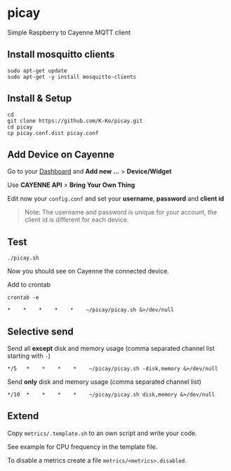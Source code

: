 # picay
Simple Raspberry to Cayenne MQTT client

## Install mosquitto clients

    sudo apt-get update
    sudo apt-get -y install mosquitto-clients

## Install & Setup

    cd
    git clone https://github.com/K-Ko/picay.git
    cd picay
    cp picay.conf.dist picay.conf

## Add Device on Cayenne

Go to your [Dashboard](https://cayenne.mydevices.com/cayenne/dashboard) and **Add new ...** > **Device/Widget**

Use **CAYENNE API** > **Bring Your Own Thing**

Edit now your `config.conf` and set your **username**, **password** and **client id**

> Note: The username and password is unique for your account, the client id is different for each device.

## Test

    ./picay.sh

Now you should see on Cayenne the connected device.

Add to crontab

    crontab -e

    *    *    *    *    *    ~/picay/picay.sh &>/dev/null

## Selective send

Send all **except** disk and memory usage (comma separated channel list starting with `-`)

    */5   *    *    *    *    ~/picay/picay.sh -disk,memory &>/dev/null

Send **only** disk and memory usage (comma separated channel list)

    */10  *    *    *    *    ~/picay/picay.sh disk,memory &>/dev/null

## Extend

Copy `metrics/.template.sh` to an own script and write your code.

See example for CPU frequency in the template file.

To disable a metrics create a file `metrics/<metrics>.disabled`.
